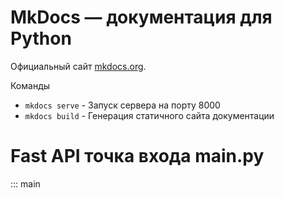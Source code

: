 # MkDocs — документация для Python

Официальный сайт [mkdocs.org](https://www.mkdocs.org).

Команды

* `mkdocs serve` - Запуск сервера на порту 8000
* `mkdocs build` - Генерация статичного сайта документации

# Fast API точка входа main.py

::: main